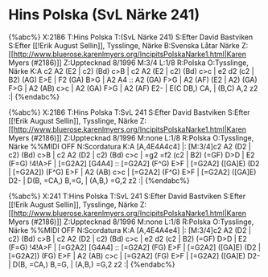# Hins Polska (SvL Närke 241)

{%abc%}
X:2186
T:Hins Polska
T:(SvL Närke 241)
S:Efter David Bastviken
S:Efter [[!Erik August Sellin]], Tysslinge, Närke
B:Svenska Låtar Närke
Z:[[http://www.bluerose.karenlmyers.org/IncipitsPolskaNarke1.html|Karen Myers (#2186)]]
Z:Upptecknad 8/1996
M:3/4
L:1/8
R:Polska
O:Tysslinge, Närke
K:A
c2 A2 (E2 | c2) (Bd) c>B | c2 A2 (E2 | c2) (Bd) c>c | e2 d2 (c2 | B2) (AG) E>E |
F2 (GA) B>G | A2 A4 :: A2 (GA) F>G | A2 (AF) (E2 | A2) (GA) F>G |
A2 (AB) c>c | A2 (GA) F>G | A2 (AF) E2- | E(C DB,) CA, | (B,C) A,2 z2 :|
{%endabc%}

{%abc%}
X:2186
T:Hins Polska
T:SvL 241
S:Efter David Bastviken
S:Efter [[!Erik August Sellin]], Tysslinge, Närke
Z:[[http://www.bluerose.karenlmyers.org/IncipitsPolskaNarke1.html|Karen Myers (#2186)]]
Z:Upptecknad 8/1996
M:none
L:1/8
R:Polska
O:Tysslinge, Närke
%%MIDI OFF
N:Scordatura
K:A
[A,4E4A4c4]  |: [M:3/4]c2 A2 (D2 | c2) (Bd) c>B | c2 A2 (D2 | c2) (Bd) c>c | =g2 =f2 (c2 |
B2) (=GF) D>D | E2 (F=G) !4!A>F | [=G2A2] [G4A4]  :: [=G2A2] (F^G) E>F | [=G2A2] ([GA]E) (D2 |
[=G2A2]) (F^G) E>F | A2 (AB) c>c | [=G2A2] (F^G) E>F |
[=G2A2] ([GA]E) D2- | D(B, =CA,) B,=G, | (A,B,) =G,2 z2 :|
{%endabc%}

{%abc%}
X:241
T:Hins Polska
T:SvL 241
S:Efter David Bastviken
S:Efter [[!Erik August Sellin]], Tysslinge, Närke
Z:[[http://www.bluerose.karenlmyers.org/IncipitsPolskaNarke1.html|Karen Myers (#2186)]]
Z:Upptecknad 8/1996
M:none
L:1/8
R:Polska
O:Tysslinge, Närke
%%MIDI OFF
N:Scordatura
K:A
[A,4E4A4e4]  |: [M:3/4]c2 A2 (D2 | c2) (Bd) c>B | c2 A2 (D2 | c2) (Bd) c>c | e2 d2 (c2 |
B2) (=GF) D>D | E2 (F=G) !4!A>F | [=G2A2] [G4A4]  :: [=G2A2] (FG) E>F | [=G2A2] ([GA]E) (D2 |
[=G2A2]) (FG) E>F | A2 (AB) c>c | [=G2A2] (FG) E>F |
[=G2A2] ([GA]E) D2- | D(B, =CA,) B,=G, | (A,B,) =G,2 z2 :|
{%endabc%}
